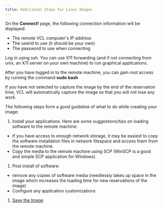 ```yaml
---
title: Additional Steps for Linux Images
---
```


On the **Connect!** page, the following connection information will be
displayed:
* The remote VCL computer's IP address
* The userid to use (it should be your own)
* The password to use when connecting

Log in using ssh. You can use X11 forwarding (and if not connecting from
unix, an X11 server on your own machine) to run graphical applications.

After you have logged in to the remote machine, you can gain root access by
running the command **sudo bash**

If you have not selected to capture the image by the end of the reservation time, 
VCL will automatically capture the image so that you will not lose any work.

The following steps form a good guideline of what to do while creating your
image:

1. Install your applications. Here are some suggestions/tips on loading
software to the remote machine:
 * If you have access to enough network storage, it may be easiest to copy
the software installation files in network filespace and access them from
the remote machine.
 * Copy the media to the remote machine using SCP (WinSCP is a good and
simple SCP application for Windows)
1. Post install of software:
 * remove any copies of software media (needlessly takes up space in the
image which increases the loading time for new reservations of the image)
 * Configure any application customizations
1. [Save the Image](save-the-image.html)
